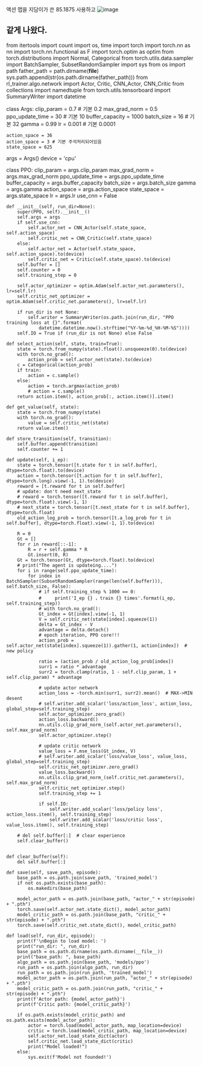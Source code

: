 액션 맵을 지담이가 쓴 85.1875 사용하고
![image](https://github.com/user-attachments/assets/c75b7fc7-b834-46c3-add1-ffaa8c6e4bef)

같게 나왔다.
--------

from itertools import count
import os, time
import torch
import torch.nn as nn
import torch.nn.functional as F
import torch.optim as optim
from torch.distributions import Normal, Categorical
from torch.utils.data.sampler import BatchSampler, SubsetRandomSampler
import sys
from os import path
father_path = path.dirname(__file__)
sys.path.append(str(os.path.dirname(father_path)))
from rl_trainer.algo.network import Actor, Critic, CNN_Actor, CNN_Critic
from collections import namedtuple
from torch.utils.tensorboard import SummaryWriter
import datetime

class Args:
    clip_param = 0.7 # 기본 0.2
    max_grad_norm = 0.5
    ppo_update_time = 30 # 기본 10
    buffer_capacity = 1000
    batch_size = 16 # 기본 32
    gamma = 0.99
    lr = 0.001 # 기본 0.0001

    action_space = 36
    action_space = 3 # 기본 주석처리되어있음
    state_space = 625

args = Args()
device = 'cpu'

class PPO:
    clip_param = args.clip_param
    max_grad_norm = args.max_grad_norm
    ppo_update_time = args.ppo_update_time
    buffer_capacity = args.buffer_capacity
    batch_size = args.batch_size
    gamma = args.gamma
    action_space = args.action_space
    state_space = args.state_space
    lr = args.lr
    use_cnn = False

    def __init__(self, run_dir=None):
        super(PPO, self).__init__()
        self.args = args
        if self.use_cnn:
            self.actor_net = CNN_Actor(self.state_space, self.action_space)
            self.critic_net = CNN_Critic(self.state_space)
        else:
            self.actor_net = Actor(self.state_space, self.action_space).to(device)
            self.critic_net = Critic(self.state_space).to(device)
        self.buffer = []
        self.counter = 0
        self.training_step = 0

        self.actor_optimizer = optim.Adam(self.actor_net.parameters(), lr=self.lr)
        self.critic_net_optimizer = optim.Adam(self.critic_net.parameters(), lr=self.lr)

        if run_dir is not None:
            self.writer = SummaryWriter(os.path.join(run_dir, "PPO training loss at {}".format(
                datetime.datetime.now().strftime("%Y-%m-%d_%H-%M-%S"))))
        self.IO = True if (run_dir is not None) else False

    def select_action(self, state, train=True):
        state = torch.from_numpy(state).float().unsqueeze(0).to(device)
        with torch.no_grad():
            action_prob = self.actor_net(state).to(device)
        c = Categorical(action_prob)
        if train:
            action = c.sample()
        else:
            action = torch.argmax(action_prob)
            # action = c.sample()
        return action.item(), action_prob[:, action.item()].item()

    def get_value(self, state):
        state = torch.from_numpy(state)
        with torch.no_grad():
            value = self.critic_net(state)
        return value.item()

    def store_transition(self, transition):
        self.buffer.append(transition)
        self.counter += 1

    def update(self, i_ep):
        state = torch.tensor([t.state for t in self.buffer], dtype=torch.float).to(device)
        action = torch.tensor([t.action for t in self.buffer], dtype=torch.long).view(-1, 1).to(device)
        reward = [t.reward for t in self.buffer]
        # update: don't need next_state
        # reward = torch.tensor([t.reward for t in self.buffer], dtype=torch.float).view(-1, 1)
        # next_state = torch.tensor([t.next_state for t in self.buffer], dtype=torch.float)
        old_action_log_prob = torch.tensor([t.a_log_prob for t in self.buffer], dtype=torch.float).view(-1, 1).to(device)

        R = 0
        Gt = []
        for r in reward[::-1]:
            R = r + self.gamma * R
            Gt.insert(0, R)
        Gt = torch.tensor(Gt, dtype=torch.float).to(device)
        # print("The agent is updateing....")
        for i in range(self.ppo_update_time):
            for index in BatchSampler(SubsetRandomSampler(range(len(self.buffer))), self.batch_size, False):
                # if self.training_step % 1000 == 0:
                #     print('I_ep {} ，train {} times'.format(i_ep, self.training_step))
                # with torch.no_grad():
                Gt_index = Gt[index].view(-1, 1)
                V = self.critic_net(state[index].squeeze(1))
                delta = Gt_index - V
                advantage = delta.detach()
                # epoch iteration, PPO core!!!
                action_prob = self.actor_net(state[index].squeeze(1)).gather(1, action[index])  # new policy

                ratio = (action_prob / old_action_log_prob[index])
                surr1 = ratio * advantage
                surr2 = torch.clamp(ratio, 1 - self.clip_param, 1 + self.clip_param) * advantage

                # update actor network
                action_loss = -torch.min(surr1, surr2).mean()  # MAX->MIN desent
                # self.writer.add_scalar('loss/action_loss', action_loss, global_step=self.training_step)
                self.actor_optimizer.zero_grad()
                action_loss.backward()
                nn.utils.clip_grad_norm_(self.actor_net.parameters(), self.max_grad_norm)
                self.actor_optimizer.step()

                # update critic network
                value_loss = F.mse_loss(Gt_index, V)
                # self.writer.add_scalar('loss/value_loss', value_loss, global_step=self.training_step)
                self.critic_net_optimizer.zero_grad()
                value_loss.backward()
                nn.utils.clip_grad_norm_(self.critic_net.parameters(), self.max_grad_norm)
                self.critic_net_optimizer.step()
                self.training_step += 1

                if self.IO:
                    self.writer.add_scalar('loss/policy loss', action_loss.item(), self.training_step)
                    self.writer.add_scalar('loss/critic loss', value_loss.item(), self.training_step)

        # del self.buffer[:]  # clear experience
        self.clear_buffer()


    def clear_buffer(self):
        del self.buffer[:]

    def save(self, save_path, episode):
        base_path = os.path.join(save_path, 'trained_model')
        if not os.path.exists(base_path):
            os.makedirs(base_path)

        model_actor_path = os.path.join(base_path, "actor_" + str(episode) + ".pth")
        torch.save(self.actor_net.state_dict(), model_actor_path)
        model_critic_path = os.path.join(base_path, "critic_" + str(episode) + ".pth")
        torch.save(self.critic_net.state_dict(), model_critic_path)

    def load(self, run_dir, episode):
        print(f'\nBegin to load model: ')
        print("run_dir: ", run_dir)
        base_path = os.path.dirname(os.path.dirname(__file__))
        print("base_path: ", base_path)
        algo_path = os.path.join(base_path, 'models/ppo')
        run_path = os.path.join(algo_path, run_dir)
        run_path = os.path.join(run_path, 'trained_model')
        model_actor_path = os.path.join(run_path, "actor_" + str(episode) + ".pth")
        model_critic_path = os.path.join(run_path, "critic_" + str(episode) + ".pth")
        print(f'Actor path: {model_actor_path}')
        print(f'Critic path: {model_critic_path}')

        if os.path.exists(model_critic_path) and os.path.exists(model_actor_path):
            actor = torch.load(model_actor_path, map_location=device)
            critic = torch.load(model_critic_path, map_location=device)
            self.actor_net.load_state_dict(actor)
            self.critic_net.load_state_dict(critic)
            print("Model loaded!")
        else:
            sys.exit(f'Model not founded!')

